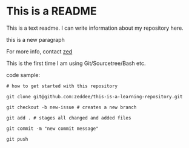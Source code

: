 # This is a README

This is a text readme.  I can write
information about my repository here.

this is a new paragraph

For more info, contact [zed](mailto:zed@shootbird.work)

This is the first time I am using Git/Sourcetree/Bash etc.

code sample:

```
# how to get started with this repository

git clone git@github.com:zeddee/this-is-a-learning-repository.git

git checkout -b new-issue # creates a new branch

git add . # stages all changed and added files

git commit -m "new commit message"

git push

```
